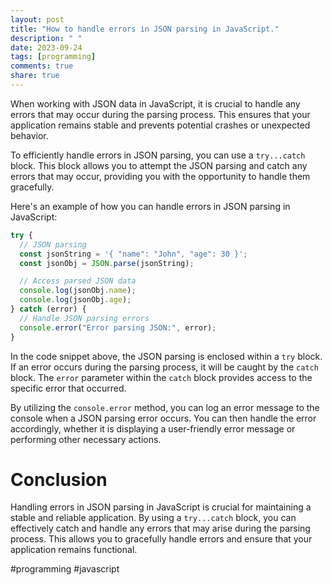 ```yaml
---
layout: post
title: "How to handle errors in JSON parsing in JavaScript."
description: " "
date: 2023-09-24
tags: [programming]
comments: true
share: true
---
```


When working with JSON data in JavaScript, it is crucial to handle any errors that may occur during the parsing process. This ensures that your application remains stable and prevents potential crashes or unexpected behavior.

To efficiently handle errors in JSON parsing, you can use a `try...catch` block. This block allows you to attempt the JSON parsing and catch any errors that may occur, providing you with the opportunity to handle them gracefully.

Here's an example of how you can handle errors in JSON parsing in JavaScript:

```javascript
try {
  // JSON parsing
  const jsonString = '{ "name": "John", "age": 30 }';
  const jsonObj = JSON.parse(jsonString);

  // Access parsed JSON data
  console.log(jsonObj.name);
  console.log(jsonObj.age);
} catch (error) {
  // Handle JSON parsing errors
  console.error("Error parsing JSON:", error);
}
```

In the code snippet above, the JSON parsing is enclosed within a `try` block. If an error occurs during the parsing process, it will be caught by the `catch` block. The `error` parameter within the `catch` block provides access to the specific error that occurred.

By utilizing the `console.error` method, you can log an error message to the console when a JSON parsing error occurs. You can then handle the error accordingly, whether it is displaying a user-friendly error message or performing other necessary actions.

# Conclusion

Handling errors in JSON parsing in JavaScript is crucial for maintaining a stable and reliable application. By using a `try...catch` block, you can effectively catch and handle any errors that may arise during the parsing process. This allows you to gracefully handle errors and ensure that your application remains functional.

#programming #javascript